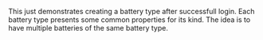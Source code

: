 This just demonstrates creating a battery type after successfull login.
Each battery type presents some common properties for its kind. The idea is to have multiple batteries of the same battery type.
